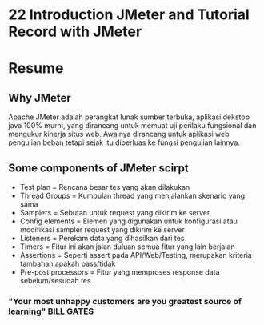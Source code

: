 # 22 Introduction JMeter and Tutorial Record with JMeter 
# Resume

## Why JMeter
Apache JMeter adalah perangkat lunak sumber terbuka, aplikasi dekstop java 100% murni,
yang dirancang untuk memuat uji perilaku fungsional dan mengukur kinerja situs web. 
Awalnya dirancang untuk aplikasi web pengujian beban tetapi sejak itu diperluas ke fungsi pengujian lainnya.

## Some components of JMeter scirpt
- Test plan = Rencana besar tes yang akan dilakukan 
- Thread Groups = Kumpulan thread yang menjalankan skenario yang sama
- Samplers = Sebutan untuk request yang dikirim ke server
- Config elements = Elemen yang digunakan untuk konfigurasi atau modifikasi sampler request yang dikirim ke server
- Listeners = Perekam data yang dihasilkan dari tes
- Timers = Fitur ini akan jalan duluan semua fitur yang lain berjalan
- Assertions = Seperti assert pada API/Web/Testing, merupakan kriteria tambahan apakah pass/tidak
- Pre-post processors = Fitur yang memproses response data sebelum/sesudah tes

### "Your most unhappy customers are you greatest source of learning" BILL GATES
